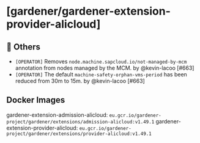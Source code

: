 # [gardener/gardener-extension-provider-alicloud]

## 🏃 Others

- `[OPERATOR]` Removes `node.machine.sapcloud.io/not-managed-by-mcm` annotation from nodes managed by the MCM. by @kevin-lacoo [#663]
- `[OPERATOR]` The default `machine-safety-orphan-vms-period` has been reduced from 30m to 15m. by @kevin-lacoo [#663]

## Docker Images
gardener-extension-admission-alicloud: `eu.gcr.io/gardener-project/gardener/extensions/admission-alicloud:v1.49.1`
gardener-extension-provider-alicloud: `eu.gcr.io/gardener-project/gardener/extensions/provider-alicloud:v1.49.1`
